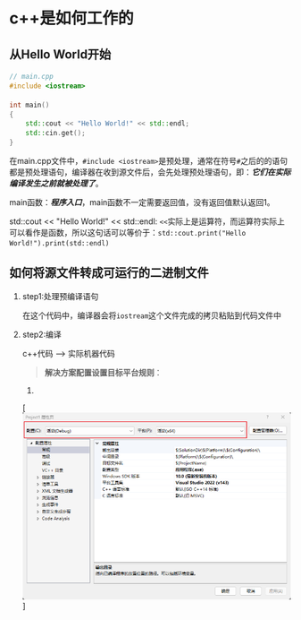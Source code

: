 # c++是如何工作的
## 从Hello World开始
``` cpp
// main.cpp
#include <iostream>

int main()
{
    std::cout << "Hello World!" << std::endl;
    std::cin.get();
}
```
在main.cpp文件中，`#include <iostream>`是预处理，通常在符号`#`之后的的语句都是预处理语句，编译器在收到源文件后，会先处理预处理语句，即：***它们在实际编译发生之前就被处理了***。

main函数：***程序入口***，main函数不一定需要返回值，没有返回值默认返回1。

std::cout << "Hello World!" << std::endl: `<<`实际上是运算符，而运算符实际上可以看作是函数，所以这句话可以等价于：`std::cout.print("Hello World!").print(std::endl)`

## 如何将源文件转成可运行的二进制文件
1. step1:处理预编译语句
   
   在这个代码中，编译器会将`iostream`这个文件完成的拷贝粘贴到代码文件中
2. step2:编译
   
   c++代码 --> 实际机器代码

   > **解决方案配置设置目标平台规则**：

   1. 
   
      [![图1](/image/1.png "图1 属性配置")]